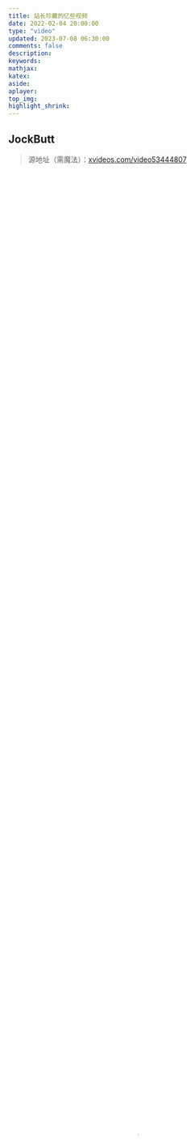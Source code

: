 ```yaml
---
title: 站长珍藏的亿些视频
date: 2022-02-04 20:00:00
type: "video"
updated: 2023-07-08 06:30:00
comments: false
description:
keywords:
mathjax:
katex:
aside:
aplayer:
top_img:
highlight_shrink:
---
```


## JockButt

> 源地址（需魔法）：[xvideos.com/video53444807](https://www.xvideos.com/video53444807/ricardo_milos_full_dance_with_jungle_drum_music)

<video src="https://npm.elemecdn.com/ading-videobed_01/Jockbutt.mp4" poster="/img/202305182239871.webp" width="100%" height="100%" controls></video>

## 本格的 ガチムチパンツレスリング

> 源地址（需魔法）：[nicovideo.jp/watch/sm1175788](https://www.nicovideo.jp/watch/sm1175788)

<video src="https://npm.elemecdn.com/ading-videobed_01/%E6%AD%A3%E5%93%81%20Gachimuchi%20%E8%A3%A4%E5%AD%90%E6%91%94%E8%B7%A4-Nico%20Nico%20Douga.mp4" width="100%" height="100%" controls></video>

## Van 様配音篇（全）

> 源地址：[ailicili.tv/v/ac1124](https://www.ailicili.tv/v/ac1124)
>
> 鸣谢：[日暮の地牢兵](https://space.bilibili.com/399971745)

<video src="https://npm.elemecdn.com/ading-videobed_01/Van%E6%A7%98%E9%85%8D%E9%9F%B3%E7%AF%87%EF%BC%88%E5%85%A8%EF%BC%89.mp4" width="100%" height="100%" controls></video>

## 【東方】Bad Apple!!　ＰＶ【影絵】

> 源地址（需魔法）：[nicovideo.jp/watch/sm8628149](https://www.nicovideo.jp/watch/sm8628149)

<video src="https://npm.elemecdn.com/ading-videobed_01/[%E4%B8%9C%E6%96%B9]%20Bad%20Apple!!%20PV%20[Shadow]-Nico%20Nico%20Douga.mp4" width="100%" height="100%" controls></video>

## 【猛男版】新 宝 岛

> 源地址：[bilibili.com/video/BV1j4411W7F7](https://www.bilibili.com/video/BV1j4411W7F7)

<video src="https://npm.elemecdn.com/ading-videobed_01/%E6%96%B0%E5%AE%9D%E5%B2%9B.mp4" width="100%" height="100%" controls></video>

## 【万恶之源】布施明 君は薔薇より美しい 你比玫瑰更美丽

> 源地址：[bilibili.com/video/BV11b411L7mg](https://www.bilibili.com/video/BV11b411L7mg)

<video src="https://npm.elemecdn.com/ading-videobed_01/%E5%90%9B%E3%81%AF%E8%96%94%E8%96%87%E3%82%88%E3%82%8A%E7%BE%8E%E3%81%97%E3%81%84%20-%20%E5%B8%83%E6%96%BD%E6%98%8E.mp4" width="100%" height="100%" controls></video>

## 先天性アサルトガール - 初音ミク

> 源地址（需魔法）：[youtu.be/1VZKxIgqlZ8](https://youtu.be/1VZKxIgqlZ8)

<video src="https://npm.elemecdn.com/ading-videobed_01/%E5%85%88%E5%A4%A9%E6%80%A7%E3%82%A2%E3%82%B5%E3%83%AB%E3%83%88%E3%82%AC%E3%83%BC%E3%83%AB%20-%20%E5%88%9D%E9%9F%B3%E3%83%9F%E3%82%AF.mp4" width="100%" height="100%" controls></video>

## 当你拥有很多很多老婆

> 源地址：[bilibili.com/video/BV1dE411T78x](https://www.bilibili.com/video/BV1dE411T78x)

<video src="https://npm.elemecdn.com/ading-videobed_01/%E5%BD%93%E4%BD%A0%E6%8B%A5%E6%9C%89%E5%BE%88%E5%A4%9A%E5%BE%88%E5%A4%9A%E8%80%81%E5%A9%86.mp4" width="100%" height="100%" controls></video>
